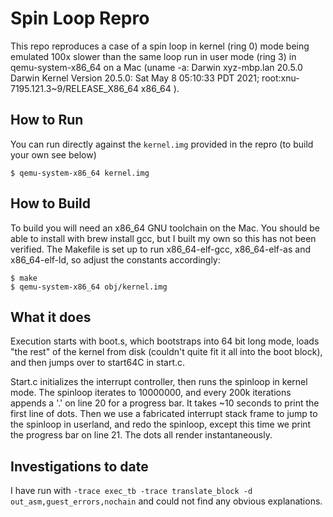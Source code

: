 # Spin Loop Repro

This repo reproduces a case of a spin loop in kernel (ring 0) mode being emulated 100x slower than the same loop run in
user mode (ring 3) in qemu-system-x86_64 on a Mac (uname -a: Darwin xyz-mbp.lan 20.5.0 Darwin Kernel Version 20.5.0: Sat May  8 05:10:33 PDT 2021; root:xnu-7195.121.3~9/RELEASE_X86_64 x86_64
).

## How to Run

You can run directly against the `kernel.img` provided in the repro (to build your own see below)

    $ qemu-system-x86_64 kernel.img

## How to Build

To build you will need an x86_64 GNU toolchain on the Mac.  You should be able to install with brew install gcc, but I
built my own so this has not been verified.  The Makefile is set up to 
run x86_64-elf-gcc, x86_64-elf-as and x86_64-elf-ld, so adjust the constants accordingly:

    $ make
    $ qemu-system-x86_64 obj/kernel.img

## What it does

Execution starts with boot.s, which bootstraps into 64 bit long mode, loads "the rest" of the kernel
from disk (couldn't quite fit it all into the boot block), and then jumps over to start64C in start.c.

Start.c initializes the interrupt controller, then runs the spinloop in kernel mode.  The spinloop iterates to 10000000, and every 200k iterations
appends a '.' on line 20 for a progress bar.  It takes ~10 seconds to print the first line of dots.  Then 
we use a fabricated interrupt stack frame to jump to the spinloop in userland, and redo the spinloop, except
this time we print the progress bar on line 21.  The dots all render instantaneously.

## Investigations to date

I have run with `-trace exec_tb -trace translate_block -d out_asm,guest_errors,nochain` and could not find any obvious
explanations.



